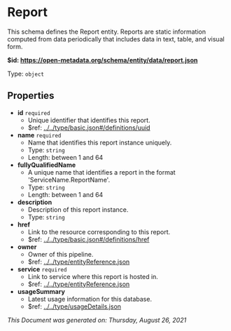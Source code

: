 # Report

This schema defines the Report entity. Reports are static information computed from data periodically that includes data in text, table, and visual form.

<b id="https/open-metadata.org/schema/entity/data/report.json">&#36;id: https://open-metadata.org/schema/entity/data/report.json</b>

Type: `object`

## Properties
 - **id** `required`
	 - Unique identifier that identifies this report.
	 - $ref: [../../type/basic.json#/definitions/uuid](../types/basic.md#uuid)
 - **name** `required`
	 - Name that identifies this report instance uniquely.
	 - Type: `string`
	 - Length: between 1 and 64
 - **fullyQualifiedName**
	 - A unique name that identifies a report in the format 'ServiceName.ReportName'.
	 - Type: `string`
	 - Length: between 1 and 64
 - **description**
	 - Description of this report instance.
	 - Type: `string`
 - **href**
	 - Link to the resource corresponding to this report.
	 - $ref: [../../type/basic.json#/definitions/href](../types/basic.md#href)
 - **owner**
	 - Owner of this pipeline.
	 - $ref: [../../type/entityReference.json](../types/entityreference.md)
 - **service** `required`
	 - Link to service where this report is hosted in.
	 - $ref: [../../type/entityReference.json](../types/entityreference.md)
 - **usageSummary**
	 - Latest usage information for this database.
	 - $ref: [../../type/usageDetails.json](../types/usagedetails.md)


_This Document was generated on: Thursday, August 26, 2021_